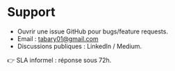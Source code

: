 # Support

- Ouvrir une issue GitHub pour bugs/feature requests.
- Email : tabary01@gmail.com
- Discussions publiques : LinkedIn / Medium.

👉 SLA informel : réponse sous 72h.
